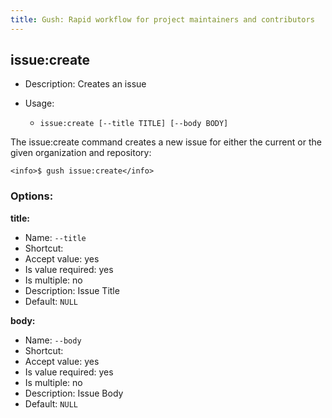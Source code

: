 ```yaml
---
title: Gush: Rapid workflow for project maintainers and contributors
---
```

issue:create
------------

* Description: Creates an issue
* Usage:

  * `issue:create [--title TITLE] [--body BODY]`

The <info>issue:create</info> command creates a new issue for either the current or the given organization
and repository:

    <info>$ gush issue:create</info>


### Options:

**title:**

* Name: `--title`
* Shortcut: <none>
* Accept value: yes
* Is value required: yes
* Is multiple: no
* Description: Issue Title
* Default: `NULL`

**body:**

* Name: `--body`
* Shortcut: <none>
* Accept value: yes
* Is value required: yes
* Is multiple: no
* Description: Issue Body
* Default: `NULL`
